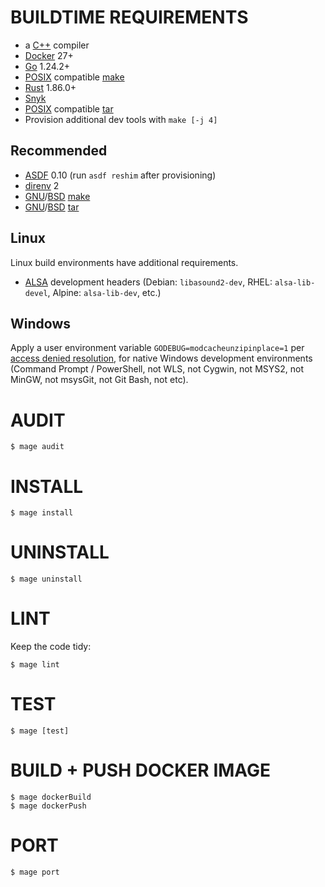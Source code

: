 # BUILDTIME REQUIREMENTS

* a [C++](https://isocpp.org/) compiler
* [Docker](https://www.docker.com/) 27+
* [Go](https://go.dev/) 1.24.2+
* [POSIX](https://pubs.opengroup.org/onlinepubs/9799919799/) compatible [make](https://en.wikipedia.org/wiki/Make_(software))
* [Rust](https://www.rust-lang.org/) 1.86.0+
* [Snyk](https://snyk.io/)
* [POSIX](https://pubs.opengroup.org/onlinepubs/9799919799/) compatible [tar](https://en.wikipedia.org/wiki/Tar_(computing))
* Provision additional dev tools with `make [-j 4]`

## Recommended

* [ASDF](https://asdf-vm.com/) 0.10 (run `asdf reshim` after provisioning)
* [direnv](https://direnv.net/) 2
* [GNU](https://www.gnu.org/)/[BSD](https://en.wikipedia.org/wiki/Berkeley_Software_Distribution) [make](https://en.wikipedia.org/wiki/Make_(software))
* [GNU](https://www.gnu.org/)/[BSD](https://en.wikipedia.org/wiki/Berkeley_Software_Distribution) [tar](https://en.wikipedia.org/wiki/Tar_(computing))

## Linux

Linux build environments have additional requirements.

* [ALSA](https://alsa-project.org/wiki/Main_Page) development headers (Debian: `libasound2-dev`, RHEL: `alsa-lib-devel`, Alpine: `alsa-lib-dev`, etc.)

## Windows

Apply a user environment variable `GODEBUG=modcacheunzipinplace=1` per [access denied resolution](https://github.com/golang/go/wiki/Modules/e93463d3e853031af84204dc5d3e2a9a710a7607#go-115), for native Windows development environments (Command Prompt / PowerShell, not WLS, not Cygwin, not MSYS2, not MinGW, not msysGit, not Git Bash, not etc).

# AUDIT

```console
$ mage audit
```

# INSTALL

```console
$ mage install
```

# UNINSTALL

```console
$ mage uninstall
```

# LINT

Keep the code tidy:

```console
$ mage lint
```

# TEST

```console
$ mage [test]
```

# BUILD + PUSH DOCKER IMAGE

```console
$ mage dockerBuild
$ mage dockerPush
```

# PORT

```console
$ mage port
```
